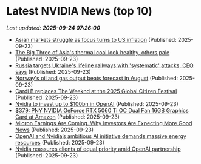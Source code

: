 # Latest NVIDIA News (top 10)
_Last updated: **2025-09-24 07:26:00**_

- [Asian markets struggle as focus turns to US inflation](https://finance.yahoo.com/news/asian-markets-struggle-focus-turns-032923946.html) (Published: 2025-09-23)
- [The Big Three of Asia's thermal coal look healthy, others pale](https://biztoc.com/x/6bca5b02e8d93d71) (Published: 2025-09-23)
- [Russia targets Ukraine's lifeline railways with 'systematic' attacks, CEO says](https://biztoc.com/x/00c5bc9b0fc9d187) (Published: 2025-09-23)
- [Norway's oil and gas output beats forecast in August](https://biztoc.com/x/bed9f8ee3b2ead1c) (Published: 2025-09-23)
- [Cardi B replaces The Weeknd at the 2025 Global Citizen Festival](https://biztoc.com/x/5095c83ac83b3fdd) (Published: 2025-09-23)
- [Nvidia to invest up to $100bn in OpenAI](https://www.irishtimes.com/business/2025/09/23/nvidia-to-invest-up-to-100bn-in-openai/) (Published: 2025-09-23)
- [$379: PNY NVIDIA GeForce RTX 5060 Ti OC Dual Fan 16GB Graphics Card at Amazon](https://slickdeals.net/f/18626014-379-pny-nvidia-geforce-rtx-5060-ti-oc-dual-fan-16gb-graphics-card-at-amazon) (Published: 2025-09-23)
- [Micron Earnings Are Coming. Why Investors Are Expecting More Good News](https://biztoc.com/x/ceff3c951707ebc1) (Published: 2025-09-23)
- [OpenAI and Nvidia’s ambitious AI initiative demands massive energy resources](https://nextbigwhat.com/openai-and-nvidias-ambitious-ai-initiative-demands-massive-energy-resources/) (Published: 2025-09-23)
- [Nvidia reassures clients of equal priority amid OpenAI partnership](https://nextbigwhat.com/nvidia-reassures-clients-of-equal-priority-amid-openai-partnership/) (Published: 2025-09-23)
